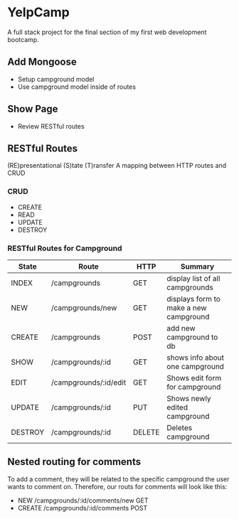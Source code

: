 # YelpCamp
A full stack project for the final section of my first web development bootcamp.

## Add Mongoose
* Setup campground model
* Use campground model inside of routes

## Show Page 
* Review RESTful routes

## RESTful Routes
(RE)presentational (S)tate (T)ransfer
A mapping between HTTP routes and CRUD

### CRUD
* CREATE
* READ
* UPDATE 
* DESTROY 

### RESTful Routes for Campground
| State  | Route                 | HTTP   | Summary                                |
|--------|-----------------------|--------|----------------------------------------|
| INDEX  | /campgrounds          | GET    | display list of all campgrounds        |
| NEW    | /campgrounds/new      | GET    | displays form to make a new campground |
| CREATE | /campgrounds          | POST   | add new campground to db               |
| SHOW   | /campgrounds/:id      | GET    | shows info about one campground        |
| EDIT   | /campgrounds/:id/edit | GET    | Shows edit form for campground         |
| UPDATE | /campgrounds/:id      | PUT    | Shows newly edited campground          |
| DESTROY| /campgrounds/:id      | DELETE | Deletes campground                     |

## Nested routing for comments
To add a comment, they will be related to the specific campground the user wants to comment on.
Therefore, our routs for comments will look like this:
* NEW       /campgrounds/:id/comments/new    GET
* CREATE    /campgrounds/:id/comments        POST

